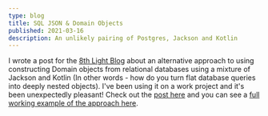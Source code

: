 ```yaml
---
type: blog
title: SQL JSON & Domain Objects
published: 2021-03-16
description: An unlikely pairing of Postgres, Jackson and Kotlin
---
```


I wrote a post for the [8th Light Blog](https://8thlight.com/blog/) about an alternative approach to using constructing Domain objects from relational databases using a mixture of Jackson and Kotlin (In other words - how do you turn flat database queries into deeply nested objects). I've been using it on a work project and it's been unexpectedly pleasant! Check out the [post here](https://8thlight.com/blog/andrew-macmurray/2021/03/16/sql-json-and-domain-objects.html) and you can see a [full working example of the approach here](https://github.com/andrewMacmurray/postgres-jackson-example).

